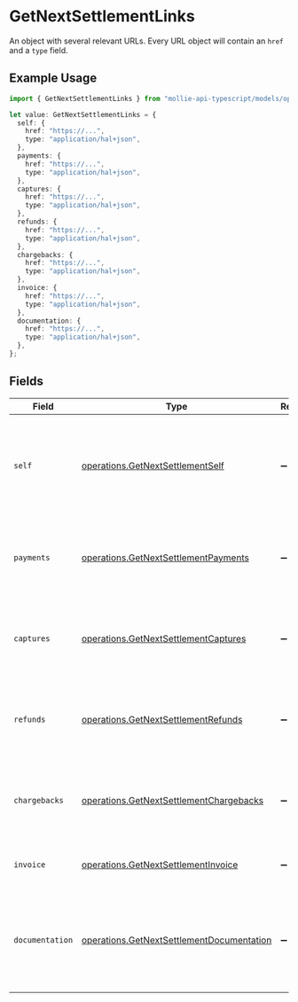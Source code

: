 # GetNextSettlementLinks

An object with several relevant URLs. Every URL object will contain an `href` and a `type` field.

## Example Usage

```typescript
import { GetNextSettlementLinks } from "mollie-api-typescript/models/operations";

let value: GetNextSettlementLinks = {
  self: {
    href: "https://...",
    type: "application/hal+json",
  },
  payments: {
    href: "https://...",
    type: "application/hal+json",
  },
  captures: {
    href: "https://...",
    type: "application/hal+json",
  },
  refunds: {
    href: "https://...",
    type: "application/hal+json",
  },
  chargebacks: {
    href: "https://...",
    type: "application/hal+json",
  },
  invoice: {
    href: "https://...",
    type: "application/hal+json",
  },
  documentation: {
    href: "https://...",
    type: "application/hal+json",
  },
};
```

## Fields

| Field                                                                                                  | Type                                                                                                   | Required                                                                                               | Description                                                                                            |
| ------------------------------------------------------------------------------------------------------ | ------------------------------------------------------------------------------------------------------ | ------------------------------------------------------------------------------------------------------ | ------------------------------------------------------------------------------------------------------ |
| `self`                                                                                                 | [operations.GetNextSettlementSelf](../../models/operations/getnextsettlementself.md)                   | :heavy_minus_sign:                                                                                     | In v2 endpoints, URLs are commonly represented as objects with an `href` and `type` field.             |
| `payments`                                                                                             | [operations.GetNextSettlementPayments](../../models/operations/getnextsettlementpayments.md)           | :heavy_minus_sign:                                                                                     | The API resource URL of the [payments](list-payments) included in this settlement.                     |
| `captures`                                                                                             | [operations.GetNextSettlementCaptures](../../models/operations/getnextsettlementcaptures.md)           | :heavy_minus_sign:                                                                                     | The API resource URL of the [captures](list-captures) included in this settlement.                     |
| `refunds`                                                                                              | [operations.GetNextSettlementRefunds](../../models/operations/getnextsettlementrefunds.md)             | :heavy_minus_sign:                                                                                     | The API resource URL of the [refunds](list-refunds) deducted from this settlement.                     |
| `chargebacks`                                                                                          | [operations.GetNextSettlementChargebacks](../../models/operations/getnextsettlementchargebacks.md)     | :heavy_minus_sign:                                                                                     | The API resource URL of the [chargebacks](list-chargebacks) deducted from this settlement.             |
| `invoice`                                                                                              | [operations.GetNextSettlementInvoice](../../models/operations/getnextsettlementinvoice.md)             | :heavy_minus_sign:                                                                                     | The API resource URL of the [invoice](list-invoices).                                                  |
| `documentation`                                                                                        | [operations.GetNextSettlementDocumentation](../../models/operations/getnextsettlementdocumentation.md) | :heavy_minus_sign:                                                                                     | In v2 endpoints, URLs are commonly represented as objects with an `href` and `type` field.             |